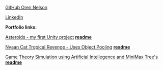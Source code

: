 [GitHub Oren Nelson](https://github.com/orenNelson) 

[LinkedIn](https://www.linkedin.com/in/oren-nelson)


**Portfolio links:**

[Asteroids - my first Unity project](https://orennelson.github.io/Interstellar-Asteroids-2D/) **[readme](https://github.com/orenNelson/Interstellar-Asteroids-2D)**

[Nyaan Cat Tropical Revenge - Uses Object Pooling](https://orennelson.github.io/Nyaan-Cat-Tropical-Revenge-2D/) **[readme](https://github.com/orenNelson/Nyaan-Cat-Tropical-Revenge-2D)**

[Game Theory Simulation using Artificial Intellegence and MiniMax Tree's](https://orennelson.github.io/MiniMax-Tree-AI-simulation/) **[readme](https://github.com/orenNelson/MiniMax-Tree-AI-simulation/blob/master/README.md)**

